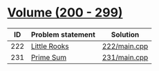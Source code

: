 # [Volume (200 - 299)](http://acm.sgu.ru/problemset.php?contest=0&volume=2)


| ID  | Problem statement                                                   | Solution                     |
|-----|---------------------------------------------------------------------|------------------------------|
| 222 | [Little Rooks](http://acm.sgu.ru/problem.php?contest=0&problem=222) | [222/main.cpp](222/main.cpp) |
| 231 | [Prime Sum](http://acm.sgu.ru/problem.php?contest=0&problem=231)    | [231/main.cpp](231/main.cpp) |

